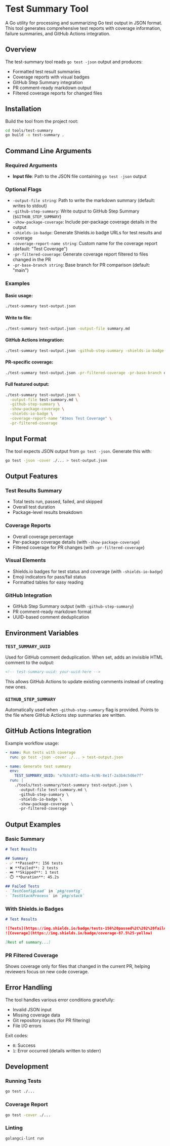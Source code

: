 # Test Summary Tool

A Go utility for processing and summarizing Go test output in JSON format. This tool generates comprehensive test reports with coverage information, failure summaries, and GitHub Actions integration.

## Overview

The test-summary tool reads `go test -json` output and produces:
- Formatted test result summaries
- Coverage reports with visual badges
- GitHub Step Summary integration
- PR comment-ready markdown output
- Filtered coverage reports for changed files

## Installation

Build the tool from the project root:

```bash
cd tools/test-summary
go build -o test-summary .
```

## Command Line Arguments

### Required Arguments

- **Input file**: Path to the JSON file containing `go test -json` output

### Optional Flags

- `-output-file string`: Path to write the markdown summary (default: writes to stdout)
- `-github-step-summary`: Write output to GitHub Step Summary (`$GITHUB_STEP_SUMMARY`)
- `-show-package-coverage`: Include per-package coverage details in the output
- `-shields-io-badge`: Generate Shields.io badge URLs for test results and coverage
- `-coverage-report-name string`: Custom name for the coverage report (default: "Test Coverage")
- `-pr-filtered-coverage`: Generate coverage report filtered to files changed in the PR
- `-pr-base-branch string`: Base branch for PR comparison (default: "main")

### Examples

#### Basic usage:
```bash
./test-summary test-output.json
```

#### Write to file:
```bash
./test-summary test-output.json -output-file summary.md
```

#### GitHub Actions integration:
```bash
./test-summary test-output.json -github-step-summary -shields-io-badge
```

#### PR-specific coverage:
```bash
./test-summary test-output.json -pr-filtered-coverage -pr-base-branch origin/main
```

#### Full featured output:
```bash
./test-summary test-output.json \
  -output-file test-summary.md \
  -github-step-summary \
  -show-package-coverage \
  -shields-io-badge \
  -coverage-report-name "Atmos Test Coverage" \
  -pr-filtered-coverage
```

## Input Format

The tool expects JSON output from `go test -json`. Generate this with:

```bash
go test -json -cover ./... > test-output.json
```

## Output Features

### Test Results Summary
- Total tests run, passed, failed, and skipped
- Overall test duration
- Package-level results breakdown

### Coverage Reports
- Overall coverage percentage
- Per-package coverage details (with `-show-package-coverage`)
- Filtered coverage for PR changes (with `-pr-filtered-coverage`)

### Visual Elements
- Shields.io badges for test status and coverage (with `-shields-io-badge`)
- Emoji indicators for pass/fail status
- Formatted tables for easy reading

### GitHub Integration
- GitHub Step Summary output (with `-github-step-summary`)
- PR comment-ready markdown format
- UUID-based comment deduplication

## Environment Variables

### `TEST_SUMMARY_UUID`
Used for GitHub comment deduplication. When set, adds an invisible HTML comment to the output:
```html
<!-- test-summary-uuid: your-uuid-here -->
```

This allows GitHub Actions to update existing comments instead of creating new ones.

### `GITHUB_STEP_SUMMARY`
Automatically used when `-github-step-summary` flag is provided. Points to the file where GitHub Actions step summaries are written.

## GitHub Actions Integration

Example workflow usage:

```yaml
- name: Run tests with coverage
  run: go test -json -cover ./... > test-output.json

- name: Generate test summary
  env:
    TEST_SUMMARY_UUID: "e7b3c8f2-4d5a-4c9b-8e1f-2a3b4c5d6e7f"
  run: |
    ./tools/test-summary/test-summary test-output.json \
      -output-file test-summary.md \
      -github-step-summary \
      -shields-io-badge \
      -show-package-coverage \
      -pr-filtered-coverage
```

## Output Examples

### Basic Summary
```markdown
# Test Results

## Summary
- ✅ **Passed**: 156 tests
- ❌ **Failed**: 2 tests  
- ⏭️ **Skipped**: 1 test
- ⏱️ **Duration**: 45.2s

## Failed Tests
- `TestConfigLoad` in `pkg/config`
- `TestStackProcess` in `pkg/stack`
```

### With Shields.io Badges
```markdown
# Test Results

![Tests](https://img.shields.io/badge/tests-156%20passed%2C%202%20failed-red)
![Coverage](https://img.shields.io/badge/coverage-87.5%25-yellow)

[Rest of summary...]
```

### PR Filtered Coverage
Shows coverage only for files that changed in the current PR, helping reviewers focus on new code coverage.

## Error Handling

The tool handles various error conditions gracefully:
- Invalid JSON input
- Missing coverage data
- Git repository issues (for PR filtering)
- File I/O errors

Exit codes:
- `0`: Success
- `1`: Error occurred (details written to stderr)

## Development

### Running Tests
```bash
go test ./...
```

### Coverage Report
```bash
go test -cover ./...
```

### Linting
```bash
golangci-lint run
```